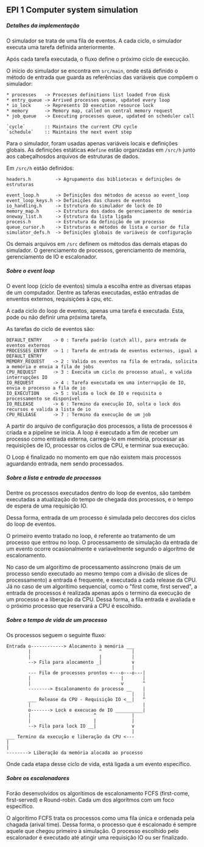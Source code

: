 ## EPI 1 Computer system simulation

##### Detalhes da implementação

O simulador se trata de uma fila de eventos. A cada ciclo, o simulador executa uma tarefa definida anteriormente.

Após cada tarefa executada, o fluxo define o próximo ciclo de execução.

O início do simulador se encontra em `src/main`, onde está definido o método de entrada que guarda as referências das variáveis que compõem o simulador:

    * processes   -> Processes definitions list loaded from disk
    * entry_queue -> Arrived processes queue, updated every loop
    * io_lock     -> Represents IO execution resource lock
    * memory      -> Memory map, called on central memory request
    * job_queue   -> Executing processes queue, updated on scheduler call

    `cycle`       :: Maintains the current CPU cycle
    `schedule`    :: Maintains the next event step

Para o simulador, foram usadas apenas variáveis locais e definições globais.
As definições estáticas `#define` estão organizadas em `/src/h` junto aos cabeçalhosdos arquivos de estruturas de dados.

Em `/src/h` estão definidos:

    headers.h         -> Agrupamento das bibliotecas e definições de estruturas

    event_loop.h      -> Definições dos métodos de acesso ao event_loop
    event_loop_keys.h -> Definições das chaves de eventos
    io_handling.h     -> Estrutura do simulador de lock de IO
    memory_map.h      -> Estrutura dos dados de gerenciamento de memória
    oneway_list.h     -> Estrutura da lista ligada
    process.h         -> Estrutura da definição de um processo
    queue_cursor.h    -> Estruturas e métodos de lista e cursor de fila
    simulator_defs.h  -> Definições globais de variáveis de configuração

Os demais arquivos em `/src` definem os métodos das demais etapas do simulador.
O gerenciamento de processos, gerenciamento de memória, gerenciamento de IO e escalonador.


##### Sobre o event loop

O event loop (ciclo de eventos) simula a escolha entre as diversas etapas de um computador.
Dentre as taferas executadas, estão entradas de enventos externos, requisições à cpu, etc.

A cada ciclo do loop de eventos, apenas uma tarefa é executada. Esta, pode ou não definir uma próxima tarefa.

As tarefas do ciclo de eventos são:

    DEFAULT_ENTRY    -> 0 : Tarefa padrão (catch all), para entrada de eventos externos
    PROCESSES_ENTRY  -> 1 : Tarefa de entrada de eventos externos, igual a DEFAULT_ENTRY
    MEMORY_REQUEST   -> 2 : Valida os eventos na fila de entrada, solicita a memória e envia a fila de jobs
    CPU_REQUEST      -> 3 : Executa um ciclo do processo atual, e valida interrupções IO
    IO_REQUEST       -> 4 : Tarefa executada em uma interrupção de IO, envia o processo a fila de io
    IO_EXECUTION     -> 5 : Valida o lock de IO e requisita o processamento se disponível
    IO_RELEASE       -> 6 : Termino da execução IO, solta o lock dos recursos e valida a lista de io
    CPU_RELEASE      -> 7 : Termino da execução de um job

A partir do arquivo de configuração dos processos, a lista de processos é criada e a pipeline se inicia.
A loop é executado a fim de receber um processo como entrada externa, carrega-lo em memória, processar as requisições de IO, processar os ciclos de CPU, e terminar sua execução.

O Loop é finalizado no momento em que não existem mais processos aguardando entrada, nem sendo processados.


##### Sobre a lista e entrada de processos

Dentre os processos executados dentro do loop de eventos, são também executadas a atualização do tempo de chegada dos processos, e o tempo de espera de uma requisição IO.

Dessa forma, entrada de um processo é simulada pelo deccores dos ciclos do loop de eventos.

O primeiro evento tratado no loop, é referente ao tratamento de um processo que entrou no loop. O processamento de simulação da entrada de um evento ocorre ocasionalmente e variavelmente segundo o algorítmo de escalonamento.

No caso de um algorítimo de processamento assíncrono (mais de um processo sendo executado ao mesmo tempo com a divisão de slices de processamento) a entrada é frequente, e executada a cada release da CPU. Já no caso de um algorítimo sequencial, como o "first come, first served", a entrada de processos é realizada apenas após o termino da execução de um processo e a liberação da CPU. Dessa forma, a fila entrada é avaliada e o próximo processo que reservará a CPU é escolhido.


##### Sobre o tempo de vida de um processo

Os processos seguem o seguinte fluxo:

    Entrada o------------> Alocamento à memória ___
            |                         ^           |
            |                         |           |
            --> Fila para alocamento _|           v
                                                  |
            --- Fila de processos prontos <---o---o---|
            |                                 |       |
            |                                 v       ^
            --------> Escalonamento do processo __    |
                                                  |   |
            ___ Release da CPU - Requisição IO <__|   ^
            |                                         |
            o-------> Lock e execucao de IO __________|
            |                       ^             |
            |                       |             |
            --> Fila para lock IO __|             v
                                                  |
    ___ Termino da execução e liberação da CPU <---
    |
    |
    --------> Liberação da memória alocada ao processo

Onde cada etapa desse ciclo de vida, está ligada a um evento específico.


##### Sobre os escalonadores

Forão desenvolvidos os algorítimos de escalonamento FCFS (first-come, first-served) e Round-robin.
Cada um dos algorítmos com um foco específico.

O algorítimo FCFS trata os processos como uma fila única e ordenada pela chagada (arival time). Dessa forma, o processo que é escalonado é sempre aquele que chegou primeiro à simulação. O processo escolhido pelo escalonador é executado até atingir uma requisição IO ou ser finalizado.
